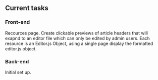 ## Current tasks
### Front-end
Recources page. Create clickable previews of article headers that will exapnd to an editor file which can only be edited by admin users. Each resource is an Editor.js Object, using a single page display the formatted editor.js object.

### Back-end
Initial set up.

